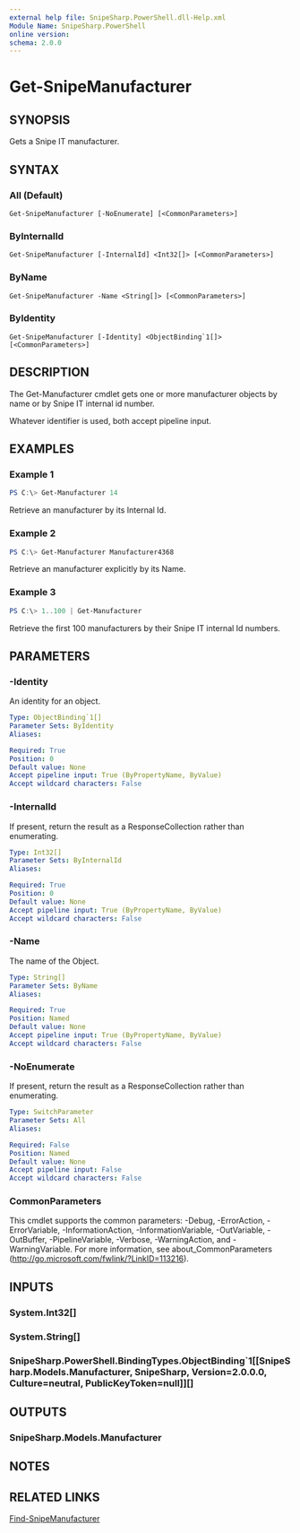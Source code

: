 ```yaml
---
external help file: SnipeSharp.PowerShell.dll-Help.xml
Module Name: SnipeSharp.PowerShell
online version:
schema: 2.0.0
---
```


# Get-SnipeManufacturer

## SYNOPSIS
Gets a Snipe IT manufacturer.

## SYNTAX

### All (Default)
```
Get-SnipeManufacturer [-NoEnumerate] [<CommonParameters>]
```

### ByInternalId
```
Get-SnipeManufacturer [-InternalId] <Int32[]> [<CommonParameters>]
```

### ByName
```
Get-SnipeManufacturer -Name <String[]> [<CommonParameters>]
```

### ByIdentity
```
Get-SnipeManufacturer [-Identity] <ObjectBinding`1[]> [<CommonParameters>]
```

## DESCRIPTION
The Get-Manufacturer cmdlet gets one or more manufacturer objects by name or by Snipe IT internal id number.

Whatever identifier is used, both accept pipeline input.

## EXAMPLES

### Example 1
```powershell
PS C:\> Get-Manufacturer 14
```

Retrieve an manufacturer by its Internal Id.

### Example 2
```powershell
PS C:\> Get-Manufacturer Manufacturer4368
```

Retrieve an manufacturer explicitly by its Name.

### Example 3
```powershell
PS C:\> 1..100 | Get-Manufacturer
```

Retrieve the first 100 manufacturers by their Snipe IT internal Id numbers.

## PARAMETERS

### -Identity
An identity for an object.

```yaml
Type: ObjectBinding`1[]
Parameter Sets: ByIdentity
Aliases:

Required: True
Position: 0
Default value: None
Accept pipeline input: True (ByPropertyName, ByValue)
Accept wildcard characters: False
```

### -InternalId
If present, return the result as a ResponseCollection rather than enumerating.

```yaml
Type: Int32[]
Parameter Sets: ByInternalId
Aliases:

Required: True
Position: 0
Default value: None
Accept pipeline input: True (ByPropertyName, ByValue)
Accept wildcard characters: False
```

### -Name
The name of the Object.

```yaml
Type: String[]
Parameter Sets: ByName
Aliases:

Required: True
Position: Named
Default value: None
Accept pipeline input: True (ByPropertyName, ByValue)
Accept wildcard characters: False
```

### -NoEnumerate
If present, return the result as a ResponseCollection rather than enumerating.

```yaml
Type: SwitchParameter
Parameter Sets: All
Aliases:

Required: False
Position: Named
Default value: None
Accept pipeline input: False
Accept wildcard characters: False
```

### CommonParameters
This cmdlet supports the common parameters: -Debug, -ErrorAction, -ErrorVariable, -InformationAction, -InformationVariable, -OutVariable, -OutBuffer, -PipelineVariable, -Verbose, -WarningAction, and -WarningVariable. For more information, see about_CommonParameters (http://go.microsoft.com/fwlink/?LinkID=113216).

## INPUTS

### System.Int32[]

### System.String[]

### SnipeSharp.PowerShell.BindingTypes.ObjectBinding`1[[SnipeSharp.Models.Manufacturer, SnipeSharp, Version=2.0.0.0, Culture=neutral, PublicKeyToken=null]][]

## OUTPUTS

### SnipeSharp.Models.Manufacturer

## NOTES

## RELATED LINKS

[Find-SnipeManufacturer](Find-SnipeManufacturer.md)
